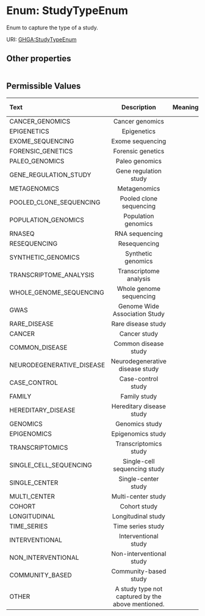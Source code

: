 
# Enum: StudyTypeEnum


Enum to capture the type of a study.

URI: [GHGA:StudyTypeEnum](https://w3id.org/GHGA/StudyTypeEnum)


## Other properties

|  |  |  |
| --- | --- | --- |

## Permissible Values

| Text | Description | Meaning | Other Information |
| :--- | :---: | :---: | ---: |
| CANCER_GENOMICS | Cancer genomics |  |  |
| EPIGENETICS | Epigenetics |  |  |
| EXOME_SEQUENCING | Exome sequencing |  |  |
| FORENSIC_GENETICS | Forensic genetics |  |  |
| PALEO_GENOMICS | Paleo genomics |  |  |
| GENE_REGULATION_STUDY | Gene regulation study |  |  |
| METAGENOMICS | Metagenomics |  |  |
| POOLED_CLONE_SEQUENCING | Pooled clone sequencing |  |  |
| POPULATION_GENOMICS | Population genomics |  |  |
| RNASEQ | RNA sequencing |  |  |
| RESEQUENCING | Resequencing |  |  |
| SYNTHETIC_GENOMICS | Synthetic genomics |  |  |
| TRANSCRIPTOME_ANALYSIS | Transcriptome analysis |  |  |
| WHOLE_GENOME_SEQUENCING | Whole genome sequencing |  |  |
| GWAS | Genome Wide Association Study |  |  |
| RARE_DISEASE | Rare disease study |  |  |
| CANCER | Cancer study |  |  |
| COMMON_DISEASE | Common disease study |  |  |
| NEURODEGENERATIVE_DISEASE | Neurodegenerative disease study |  |  |
| CASE_CONTROL | Case-control study |  |  |
| FAMILY | Family study |  |  |
| HEREDITARY_DISEASE | Hereditary disease study |  |  |
| GENOMICS | Genomics study |  |  |
| EPIGENOMICS | Epigenomics study |  |  |
| TRANSCRIPTOMICS | Transcriptomics study |  |  |
| SINGLE_CELL_SEQUENCING | Single-cell sequencing study |  |  |
| SINGLE_CENTER | Single-center study |  |  |
| MULTI_CENTER | Multi-center study |  |  |
| COHORT | Cohort study |  |  |
| LONGITUDINAL | Longitudinal study |  |  |
| TIME_SERIES | Time series study |  |  |
| INTERVENTIONAL | Interventional study |  |  |
| NON_INTERVENTIONAL | Non-interventional study |  |  |
| COMMUNITY_BASED | Community-based study |  |  |
| OTHER | A study type not captured by the above mentioned. |  |  |

